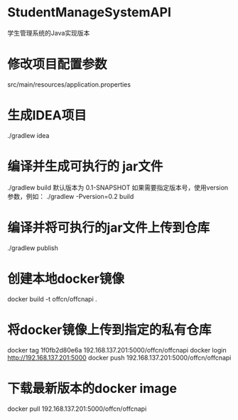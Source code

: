 # StudentManageSystemAPI

学生管理系统的Java实现版本

# 修改项目配置参数
src/main/resources/application.properties

# 生成IDEA项目
./gradlew idea

# 编译并生成可执行的 jar文件
./gradlew build
默认版本为 0.1-SNAPSHOT 如果需要指定版本号，使用version参数，例如：
./gradlew -Pversion=0.2 build

# 编译并将可执行的jar文件上传到仓库
./gradlew publish

# 创建本地docker镜像
docker build -t offcn/offcnapi .

# 将docker镜像上传到指定的私有仓库
docker tag 1f0fb2d80e6a 192.168.137.201:5000/offcn/offcnapi
docker login http://192.168.137.201:5000
docker push 192.168.137.201:5000/offcn/offcnapi

# 下载最新版本的docker image
docker pull 192.168.137.201:5000/offcn/offcnapi